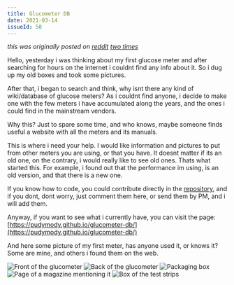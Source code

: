 ```yaml
---
title: Glucometer DB
date: 2021-03-14
issueId: 50
---
```


*this was originally posted on [reddit](https://old.reddit.com/r/diabetes/comments/m4oa46/i_would_like_to_build_a_glucose_meter_database/) [two times](https://old.reddit.com/r/diabetes_t1/comments/m4ob57/i_would_like_to_build_a_glucose_meter_database/)*

Hello, yesterday i was thinking about my first glucose meter and after searching for hours on the internet i couldnt find any info about it. So i dug up my old boxes and took some pictures.

After that, i began to search and think, why isnt there any kind of wiki/database of glucose meters? As i couldnt find anyone, i decide to make one with the few meters i have accumulated along the years, and the ones i could find in the mainstream vendors.

Why this? Just to spare some time, and who knows, maybe someone finds useful a website with all the meters and its manuals.

This is where i need your help. I would like information and pictures to put from other meters you are using, or that you have. It doesnt matter if its an old one, on the contrary, i would really like to see old ones. Thats what started this. For example, i found out that the performance im using, is an old version, and that there is a new one.

If you know how to code, you could contribute directly in the [repository](https://github.com/pudymody/glucometer-db), and if you dont, dont worry, just comment them here, or send them by PM, and i will add them.

Anyway, if you want to see what i currently have, you can visit the page: [https://pudymody.github.io/glucometer-db/](https://pudymody.github.io/glucometer-db/)

And here some picture of my first meter, has anyone used it, or knows it? Some are mine, and others i found them on the web.

![Front of the glucometer](/static/imgs/glucometer-db/glucometer-gx0.jpg)
![Back of the glucometer](/static/imgs/glucometer-db/glucometer-gx1.jpg)
![Packaging box](/static/imgs/glucometer-db/glucometer-gx2.jpg)
![Page of a magazine mentioning it](/static/imgs/glucometer-db/glucometer-gx3.jpg)
![Box of the test strips](/static/imgs/glucometer-db/glucometer-gx-strips.jpg)